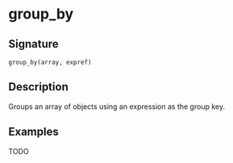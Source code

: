 # group_by

## Signature

`group_by(array, expref)`

## Description

Groups an array of objects using an expression as the group key.

## Examples

TODO
